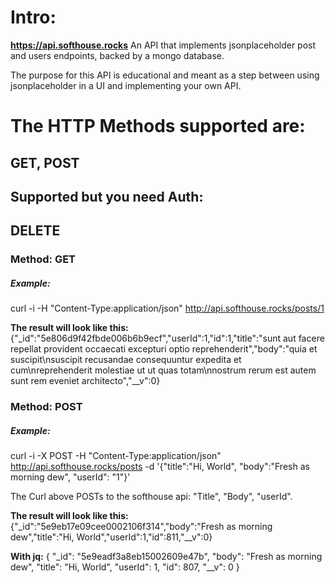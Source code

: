 # Intro:
**https://api.softhouse.rocks**
An API that implements jsonplaceholder post and users endpoints, backed by a mongo database.

The purpose for this API is educational and meant as a step between using jsonplaceholder in a UI and implementing your own API.

# The HTTP Methods supported are:
## GET, POST

## Supported but you need Auth:
## DELETE

### Method: GET
##### Example:
curl -i -H "Content-Type:application/json" http://api.softhouse.rocks/posts/1

**The result will look like this:**
{"_id":"5e806d9f42fbde006b6b9ecf","userId":1,"id":1,"title":"sunt aut facere repellat provident occaecati excepturi optio reprehenderit","body":"quia et suscipit\nsuscipit recusandae consequuntur expedita et cum\nreprehenderit molestiae ut ut quas totam\nnostrum rerum est autem sunt rem eveniet architecto","__v":0}

### Method: POST
##### Example:
curl -i -X POST -H "Content-Type:application/json" http://api.softhouse.rocks/posts -d '{"title":"Hi, World", "body":"Fresh as morning dew", "userId": "1"}' 

The Curl above POSTs to the softhouse api: "Title", "Body", "userId".

**The result will look like this:**
{"_id":"5e9eb17e09cee0002106f314","body":"Fresh as morning dew","title":"Hi, World","userId":1,"id":811,"__v":0}

**With jq:**
{
  "_id": "5e9eadf3a8eb15002609e47b",
  "body": "Fresh as morning dew",
  "title": "Hi, World",
  "userId": 1,
  "id": 807,
  "__v": 0
}


